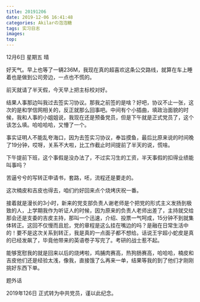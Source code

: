 ```yaml
---
title: 20191206
date: 2019-12-06 16:41:48
categories: Akilarの泡泡糖
tags: 实习日志
images:
top:
---
```


12月6日 星期五 晴

好天气。早上也等了一辆236M，我现在真的超喜欢这条公交路线，就算在车上睡着也是做到公司旁边，一点也不慌的。

前天就请了半天假，今天早上把主标校对好。

结果人事那边叫我过去签实习协议。那我之前签的是啥？好吧，协议不止一张，这次的是和学信网相关的，反正就那么回事吧。中间有个小插曲，填政治面貌的时候，我和人事的小姐姐说，我现在还是预备党员，但是下午就是正式党员了，这个该怎么填。哈哈哈哈，又懵了一个。

事实证明人不能乱夸海口，因为去签实习协议，奉旨摸鱼，最后比原来说的时间晚了19分钟，哎呀，关系不大啦，比工作截止时间提前了半天的说，慌啥。

下午提前下班，这个事假是没办法了，不过实习生的工资，半天事假的扣得业绩能叫事吗？

苦逼兮兮的写转正申请书，套路，呸，流程还是要走的。

这次楠皮和吉皮也得去，咱们约好回来点个烧烤庆祝一番。

接着就是漫长的3小时，新来的党支部负责人谢老师是个把党的形式主义发扬到极致的人，上学期我作为听证人的时候，因为原来的负责人老师出差了，主持就交给那会还是支委的吉皮主持，那叫一个迅速，介绍、投票一气呵成，15分钟不到就集体转正。这回不仅慢而且尬，党的章程是这么挂在嘴边的吗？是融在日常生活中的！要不是这次关系到转正，我是真的一点面子都不想给。话说王宇超小蛇皮是真的已经发飙了，毕竟他带来的英语卷子写完了。考研的战士惹不起。

能够宽慰我的就是回来以后的烧烤啦，鸡脯肉赛高，热狗肠赛高，哈哈哈，楠皮和吉皮他们还是经验太浅，像我，直接饿了么再来一单，结果等我的到了他们才刚刚挑好东西下单。

题外话

2019年126日 正式转为中共党员，谨以此纪念。
